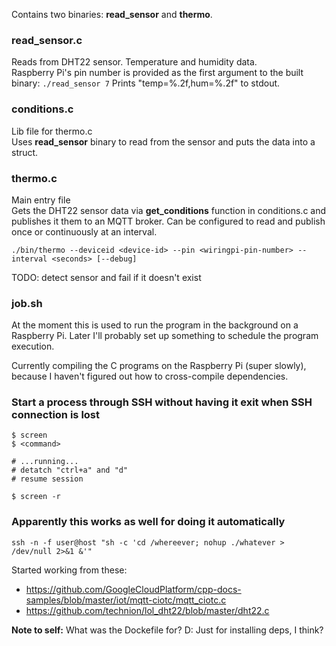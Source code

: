 Contains two binaries: **read_sensor** and **thermo**.

### read_sensor.c
Reads from DHT22 sensor. Temperature and humidity data.   
Raspberry Pi's pin number is provided as the first argument to the built binary: `./read_sensor 7`
Prints "temp=%.2f,hum=%.2f" to stdout.

### conditions.c
Lib file for thermo.c   
Uses **read_sensor** binary to read from the sensor and puts the data into a struct.

### thermo.c
Main entry file   
Gets the DHT22 sensor data via **get_conditions** function in conditions.c and publishes it them to an MQTT broker.
Can be configured to read and publish once or continuously at an interval.

```
./bin/thermo --deviceid <device-id> --pin <wiringpi-pin-number> --interval <seconds> [--debug]
```

TODO: detect sensor and fail if it doesn't exist

### job.sh
At the moment this is used to run the program in the background on a Raspberry Pi. Later I'll probably set up something to schedule the program execution.


Currently compiling the C programs on the Raspberry Pi (super slowly), because I haven't figured out how to cross-compile dependencies.

### Start a process through SSH without having it exit when SSH connection is lost 
```
$ screen
$ <command>

# ...running...
# detatch "ctrl+a" and "d"
# resume session

$ screen -r
```

### Apparently this works as well for doing it automatically
```
ssh -n -f user@host "sh -c 'cd /whereever; nohup ./whatever > /dev/null 2>&1 &'"
```

Started working from these:
- https://github.com/GoogleCloudPlatform/cpp-docs-samples/blob/master/iot/mqtt-ciotc/mqtt_ciotc.c
- https://github.com/technion/lol_dht22/blob/master/dht22.c

**Note to self:** What was the Dockefile for? D: Just for installing deps, I think?
